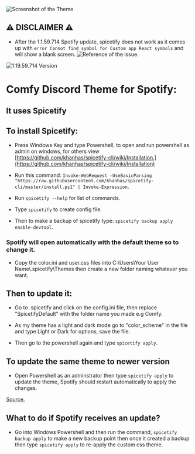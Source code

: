![Screenshot of the Theme](https://github.com/Parker06/Comfy/blob/main/Comfy.PNG)

## :warning: DISCLAIMER :warning:

* After the 1.1.59.714 Spotify update, spicetify does not work as it comes up with `error Cannot find symbol for Custom app React symbols` and will show a blank screen. ![Reference of the issue.](https://github.com/khanhas/spicetify-cli/issues/845)

![1.19.59.714 Version](https://spotify.en.uptodown.com/windows/download/3712596)

# Comfy Discord Theme for Spotify:

## It uses Spicetify

## To install Spicetify:

* Press Windows Key and type Powershell, to open and run powershell as admin on windows, for others view [https://github.com/khanhas/spicetify-cli/wiki/Installation.](https://github.com/khanhas/spicetify-cli/wiki/Installation)

* Run this command: `Invoke-WebRequest -UseBasicParsing "https://raw.githubusercontent.com/khanhas/spicetify-cli/master/install.ps1" | Invoke-Expression`.

* Run `spicetify --help` for list of commands.

* Type `spicetify` to create config file.

* Then to make a backup of spicetify type: `spicetify backup apply enable-devtool`.

### Spotify will open automatically with the default theme so to change it.

* Copy the color.ini and user.css files into C:\Users\Your User Name\\.spicetify\Themes then create a new folder naming whatever you want.

## Then to update it:

* Go to .spicetify and click on the config.ini file, then replace "SpicetifyDefault" with the folder name you made e.g Comfy.

* As my theme has a light and dark mode go to "color_scheme" in the file and type Light or Dark for options, save the file.

* Then go to the powershell again and type `spicetify apply`.

## To update the same theme to newer version

* Open Powershell as an adminstrator then type `spicetify apply` to update the theme, Spotify should restart automatically to apply the changes.

[Source.](https://www.muo.com/tag/customize-spotify-with-spicetify-themes/)

## What to do if Spotify receives an update?

* Go into Windows Powershell and then run the command, `spicetify backup apply` to make a new backup point then once it created a backup then type `spicetify apply` to re-apply the custom css theme.
